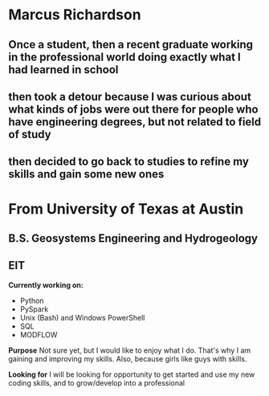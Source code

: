 # Marcus Richardson

## Once a student, then a recent graduate working in the professional world doing exactly what I had learned in school
## then took a detour because I was curious about what kinds of jobs were out there for people who have engineering degrees, but not related to field of study
## then decided to go back to studies to refine my skills and gain some new ones

# From University of Texas at Austin
## B.S. Geosystems Engineering and Hydrogeology
## EIT

**Currently working on:**
- Python
- PySpark
- Unix (Bash) and Windows PowerShell
- SQL
- MODFLOW


**Purpose**
Not sure yet, but I would like to enjoy what I do.  That's why I am gaining and improving my skills.  Also, because girls like guys with skills.

**Looking for**
I will be looking for opportunity to get started and use my new coding skills, and to grow/develop into a professional
